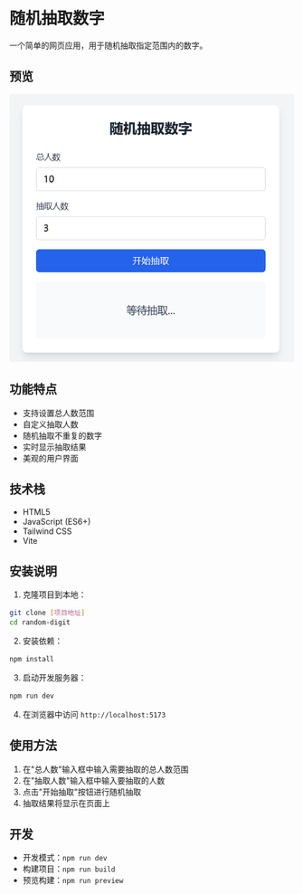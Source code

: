 # 随机抽取数字

一个简单的网页应用，用于随机抽取指定范围内的数字。

## 预览

![应用预览](demo.png)

## 功能特点

- 支持设置总人数范围
- 自定义抽取人数
- 随机抽取不重复的数字
- 实时显示抽取结果
- 美观的用户界面

## 技术栈

- HTML5
- JavaScript (ES6+)
- Tailwind CSS
- Vite

## 安装说明

1. 克隆项目到本地：
```bash
git clone [项目地址]
cd random-digit
```

2. 安装依赖：
```bash
npm install
```

3. 启动开发服务器：
```bash
npm run dev
```

4. 在浏览器中访问 `http://localhost:5173`

## 使用方法

1. 在"总人数"输入框中输入需要抽取的总人数范围
2. 在"抽取人数"输入框中输入要抽取的人数
3. 点击"开始抽取"按钮进行随机抽取
4. 抽取结果将显示在页面上

## 开发

- 开发模式：`npm run dev`
- 构建项目：`npm run build`
- 预览构建：`npm run preview`